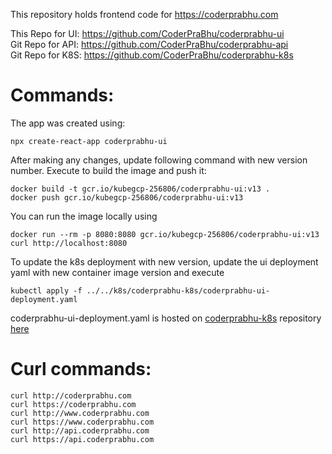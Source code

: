 This repository holds frontend code for https://coderprabhu.com

This Repo for UI: https://github.com/CoderPraBhu/coderprabhu-ui  
Git Repo for API: https://github.com/CoderPraBhu/coderprabhu-api  
Git Repo for K8S: https://github.com/CoderPraBhu/coderprabhu-k8s  

# Commands:  
The app was created using: 
```
npx create-react-app coderprabhu-ui
````
After making any changes, update following command with new version number.
Execute to build the image and push it:  
````
docker build -t gcr.io/kubegcp-256806/coderprabhu-ui:v13 .  
docker push gcr.io/kubegcp-256806/coderprabhu-ui:v13 
````
You can run the image locally using
````
docker run --rm -p 8080:8080 gcr.io/kubegcp-256806/coderprabhu-ui:v13 
curl http://localhost:8080
````
To update the k8s deployment with new version, update the ui deployment yaml with new 
container image version and execute
````
kubectl apply -f ../../k8s/coderprabhu-k8s/coderprabhu-ui-deployment.yaml  
````
coderprabhu-ui-deployment.yaml is hosted on [coderprabhu-k8s](https://github.com/CoderPraBhu/coderprabhu-k8s) repository [here](https://github.com/CoderPraBhu/coderprabhu-k8s/blob/master/coderprabhu-ui-deployment.yaml)  
# Curl commands:   
````
curl http://coderprabhu.com
curl https://coderprabhu.com
curl http://www.coderprabhu.com
curl https://www.coderprabhu.com
curl http://api.coderprabhu.com
curl https://api.coderprabhu.com
````   